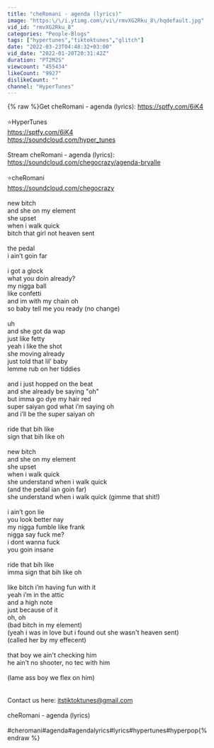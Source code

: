 ```yaml
---
title: "cheRomani - agenda (lyrics)"
image: "https:\/\/i.ytimg.com\/vi\/rmvXG2Rku_8\/hqdefault.jpg"
vid_id: "rmvXG2Rku_8"
categories: "People-Blogs"
tags: ["hypertunes","tiktoktunes","glitch"]
date: "2022-03-23T04:48:32+03:00"
vid_date: "2022-01-20T20:31:42Z"
duration: "PT2M2S"
viewcount: "455434"
likeCount: "9927"
dislikeCount: ""
channel: "HyperTunes"
---
```

{% raw %}Get cheRomani - agenda (lyrics): <a rel="nofollow" target="blank" href="https://sptfy.com/6iK4">https://sptfy.com/6iK4</a><br /><br />⭐HyperTunes<br /><a rel="nofollow" target="blank" href="https://sptfy.com/6iK4">https://sptfy.com/6iK4</a><br /><a rel="nofollow" target="blank" href="https://soundcloud.com/hyper_tunes">https://soundcloud.com/hyper_tunes</a><br /><br />Stream cheRomani - agenda (lyrics): <a rel="nofollow" target="blank" href="https://soundcloud.com/chegocrazy/agenda-bryalle">https://soundcloud.com/chegocrazy/agenda-bryalle</a><br /><br />⭐cheRomani <br /><a rel="nofollow" target="blank" href="https://soundcloud.com/chegocrazy">https://soundcloud.com/chegocrazy</a><br /><br />new bitch<br />and she on my element<br />she upset<br />when i walk quick<br />bitch that girl not heaven sent<br /><br />the pedal<br />i ain’t goin far<br /><br />i got a glock<br />what you doin already?<br />my nigga ball<br />like confetti<br />and im with my chain oh<br />so baby tell me you ready (no change)<br /><br />uh<br />and she got da wap<br />just like fetty<br />yeah i like the shot<br />she moving already<br />just told that lil’ baby<br />lemme rub on her tiddies<br /><br />and i just hopped on the beat<br />and she already be saying &quot;oh&quot;<br />but imma go dye my hair red<br />super saiyan god what i’m saying oh<br />and i’ll be thе super saiyan oh<br /><br />ride that bih like<br />sign that bih likе oh<br /><br />new bitch<br />and she on my element<br />she upset<br />when i walk quick<br />she understand when i walk quick<br />(and the pedal ian goin far)<br />she understand when i walk quick (gimme that shit!)<br /><br />i ain’t gon lie<br />you look better nay<br />my nigga fumble like frank<br />nigga say fuck me?<br />i dont wanna fuck<br />you goin insane<br /><br />ride that bih like<br />imma sign that bih like oh<br /><br />like bitch i’m having fun with it<br />yeah i’m in the attic<br />and a high note<br />just because of it<br />oh, oh<br />(bad bitch in my element)<br />(yeah i was in love but i found out she wasn't heaven sent)<br />(called her by my effecent)<br /><br />that boy we ain't checking him<br />he ain't no shooter, no tec with him<br /><br />(lame ass boy we flex on him)<br /><br /><br />Contact us here: itstiktoktunes@gmail.com<br /><br />cheRomani - agenda (lyrics)<br /><br />#cheromani#agenda#agendalyrics#lyrics#hypertunes#hyperpop{% endraw %}
